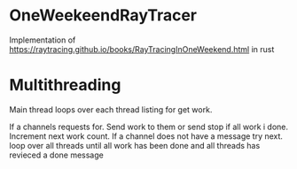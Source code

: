 # OneWeekeendRayTracer
Implementation of https://raytracing.github.io/books/RayTracingInOneWeekend.html in rust


# Multithreading


Main thread loops over each thread listing for get work.

If a channels requests for. Send work to them or send stop if all work i done. Increment next work count.
If a channel does not have a message try next. loop over all threads until all work has been done and all threads has revieced a done message
